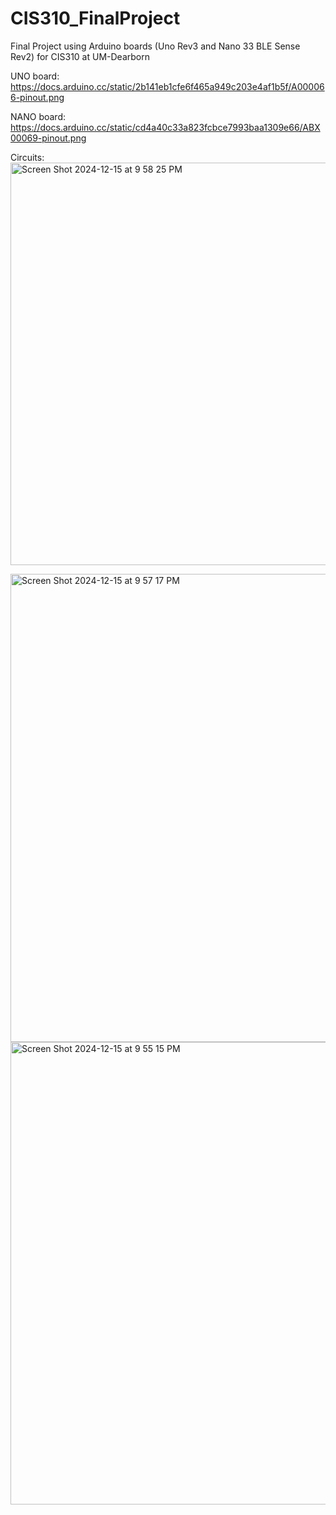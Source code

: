 # CIS310_FinalProject
Final Project using Arduino boards (Uno Rev3 and Nano 33 BLE Sense Rev2) for CIS310 at UM-Dearborn

UNO board:
https://docs.arduino.cc/static/2b141eb1cfe6f465a949c203e4af1b5f/A000066-pinout.png

NANO board:
https://docs.arduino.cc/static/cd4a40c33a823fcbce7993baa1309e66/ABX00069-pinout.png

Circuits:
<img width="644" alt="Screen Shot 2024-12-15 at 9 58 25 PM" src="https://github.com/user-attachments/assets/820784a0-a22c-4d8d-89ac-4f54cf21be93" />

<img width="749" alt="Screen Shot 2024-12-15 at 9 57 17 PM" src="https://github.com/user-attachments/assets/16f4a4fc-02f0-4f0f-aa30-9f5aa0843299" />

<img width="740" alt="Screen Shot 2024-12-15 at 9 55 15 PM" src="https://github.com/user-attachments/assets/454fa924-5009-47b0-afdb-c48ec51c1bce" />
